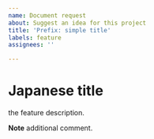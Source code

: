 ```yaml
---
name: Document request
about: Suggest an idea for this project
title: 'Prefix: simple title'
labels: feature
assignees: ''

---
```


Japanese title
===

the feature description.

**Note**
additional comment.
